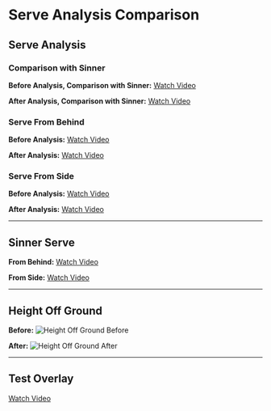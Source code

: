 # Serve Analysis Comparison



## Serve Analysis

### Comparison with Sinner

**Before Analysis, Comparison with Sinner:**
[Watch Video](https://live.staticflickr.com/video/53930167584/3284d0659e/1080p.mp4?s=eyJpIjo1MzkzMDE2NzU4NCwiZSI6MTcyMzk1MjIwOCwicyI6IjhlMGI4OTE5YjZiZTg1OTEwODUyYmY2ZjYyM2YwMDM2OThlZjVkNTEiLCJ2IjoxfQ)

**After Analysis, Comparison with Sinner:**
[Watch Video](https://live.staticflickr.com/video/53930167554/1c0314689a/1080p.mp4?s=eyJpIjo1MzkzMDE2NzU1NCwiZSI6MTcyMzk1MjIwOCwicyI6IjMxZTA5NjA2NzE3MGI4NmM3ZTg4Njk1ZWRkZDcwY2Y0ZDBhMDE1NGIiLCJ2IjoxfQ)

### Serve From Behind

**Before Analysis:**
[Watch Video](https://live.staticflickr.com/video/53930067703/f712a699f5/1080p.mp4?s=eyJpIjo1MzkzMDA2NzcwMywiZSI6MTcyMzk1MjIwMiwicyI6ImMxMDc5YTZjN2E3ZDY3Mzk4ZWQ4OTQwYzFmMmIzMjAyMGJmNGU4MjAiLCJ2IjoxfQ)

**After Analysis:**
[Watch Video](https://live.staticflickr.com/video/53928919907/49043d25ab/1080p.mp4?s=eyJpIjo1MzkyODkxOTkwNywiZSI6MTcyMzk1MjIwMSwicyI6IjA1YzQyYWZkODEyNzBmZmY5MTUzMWJhNDEwNTAxZDY5NzJmMTVjOTAiLCJ2IjoxfQ)

### Serve From Side

**Before Analysis:**
[Watch Video](https://live.staticflickr.com/video/53928919907/49043d25ab/1080p.mp4?s=eyJpIjo1MzkyODkxOTkwNywiZSI6MTcyMzk1MjIwMSwicyI6IjA1YzQyYWZkODEyNzBmZmY5MTUzMWJhNDEwNTAxZDY5NzJmMTVjOTAiLCJ2IjoxfQ)

**After Analysis:**
[Watch Video](https://live.staticflickr.com/video/53930275055/c1b866f1a9/1080p.mp4?s=eyJpIjo1MzkzMDI3NTAxNSwiZSI6MTcyMzk1MjIwNCwicyI6IjE3ZTIyOWRhY2M0Yjk5YzhkYjhhMzQ5ZTJmMDBmMzRjMmRkYTMzNjUiLCJ2IjoxfQ)

---

## Sinner Serve

**From Behind:**
[Watch Video](https://live.staticflickr.com/video/53929824906/fffaa85d27/1080p.mp4?s=eyJpIjo1MzkyOTgyNDkwNiwiZSI6MTcyMzk1MjIwMCwicyI6ImI2MTNhMTJiY2VkOTU1OWUyMGYwNmJmZjhkODIxMDhiZDg0YzE2ZjEiLCJ2IjoxfQ)

**From Side:**
[Watch Video](https://live.staticflickr.com/video/53930275180/335a659a93/1080p.mp4?s=eyJpIjo1MzkzMDI3NTE4MCwiZSI6MTcyMzk1MjIwMCwicyI6ImUyMDA5M2I2NjNiMmFmY2ZlODRjY2U2M2QxM2ViMzQxMWFjOTBmMjAiLCJ2IjoxfQ)

---

## Height Off Ground

**Before:**
![Height Off Ground Before](https://live.staticflickr.com/65535/53928920807_fa254f2216_m.jpg)

**After:**
![Height Off Ground After](https://live.staticflickr.com/65535/53929825596_f8b0c06b0d_m.jpg)

---

## Test Overlay

[Watch Video](https://live.staticflickr.com/video/53930276870/b695b0c862/720p.mp4?s=eyJpIjo1MzkzMDI3Njg3MCwiZSI6MTcyMzk1MjE4MSwicyI6IjgwM2Y4YTY1YjBjOWM5NjM1ZmMwNjllMDMxYjkxYThmZmNkZDBhNWYiLCJ2IjoxfQ)
